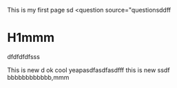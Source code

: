 This is my first page sd
<question source="questionsddff
# H1mmm
   dfdfdfdfsss
   
   This is new
 d
 ok 
 cool
 yeapasdfasdfasdfff
 this is new ssdf
 bbbbbbbbbbbb,mmm